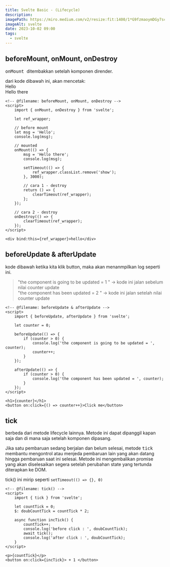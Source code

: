 ```yaml
---
title: Svelte Basic - (Lifecycle)
description:
imagePath: https://miro.medium.com/v2/resize:fit:1400/1*G9fzmaoymDGy7scbkgpC7A.png
imageAlt: svelte
date: 2023-10-02 09:00
tags:
  - svelte
---
```


## beforeMount, onMount, onDestroy

<kbd> onMount </kbd> ditembakkan setelah komponen dirender. <br />

dari kode dibawah ini, akan mencetak: <br />
Hello <br />
Hello there

```svelte
<!-- @filename: beforeMount, onMount, onDestroy -->
<script>
	import { onMount, onDestroy } from 'svelte';

	let ref_wrapper;

	// before mount
	let msg = 'Hello';
	console.log(msg);

	// mounted
	onMount(() => {
		msg = 'Hello there';
		console.log(msg);

		setTimeout(() => {
			ref_wrapper.classList.remove('show');
		}, 3000);

		// cara 1 - destroy
		return () => {
			clearTimeout(ref_wrapper);
		};
	});

	// cara 2 - destroy
	onDestroy(() => {
		clearTimeout(ref_wrapper);
	});
</script>

<div bind:this={ref_wrapper}>hello</div>
```

## beforeUpdate & afterUpdate

kode dibawah ketika kita klik button, maka akan menanmpilkan log seperti ini. <br/>

<blockquote>
"the component is going to be updated = 1 " -> kode ini jalan sebelum nilai counter update<br/>
"the component has been updated = 2 " -> kode ini jalan setelah nilai counter update <br/>
</blockquote>

```svelte
<!-- @filename: beforeUpdate & afterUpdate -->
<script>
	import { beforeUpdate, afterUpdate } from 'svelte';

	let counter = 0;

	beforeUpdate(() => {
		if (counter > 0) {
			console.log('the component is going to be updated = ', counter);
			counter++;
		}
	});

	afterUpdate(() => {
		if (counter > 0) {
			console.log('the component has been updated = ', counter);
		}
	});
</script>

<h1>{counter}</h1>
<button on:click={() => counter++}>Click me</button>
```

## tick

berbeda dari metode lifecycle lainnya. Metode ini dapat dipanggil kapan saja dan di mana saja setelah komponen dipasang.

Jika satu pembaruan sedang berjalan dan belum selesai, metode <kbd>tick</kbd> membantu mengontrol atau menjeda pembaruan lain yang akan datang hingga pembaruan saat ini selesai. Metode ini mengembalikan promise yang akan diselesaikan segera setelah perubahan state yang tertunda diterapkan ke DOM.

tick() ini mirip seperti <kbd> `setTimeout(() => {}, 0)` </kbd>

```svelte
<!-- @filename: tick() -->
<script>
	import { tick } from 'svelte';

	let countTick = 0;
	$: doubCountTick = countTick * 2;

	async function incTick() {
		countTick++;
		console.log('before click : ', doubCountTick);
		await tick();
		console.log('after click : ', doubCountTick);
	}
</script>

<p>{countTick}</p>
<button on:click={incTick}> + 1 </button>
```
